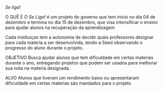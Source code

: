 *Se liga!*

O QUÊ É
 O *Se Liga!* é um projeto do governo que tem inicio no dia 04 de dezembro
e termina no dia 15 de dezembro, que visa intensificar o ensino para ajudar 
alunos na recuperação da aprendizagem

 Cada instituiçao tem a autonomia de decidir quais professores designar para 
cada materia a ser desenvolvida, tendo a Seed observando o progresso do aluno
durante o projeto.

OBJETIVO
 Busca ajudar alunos que tem dificuldade em certas materias durante o ano,
entregando projetos que podem ser usados para melhorar sua nota na materia designada.

ALVO
 Alunos que tiveram um rendimento baixo ou apresentaram dificuldade em certas materias 
são mandados para o projeto
